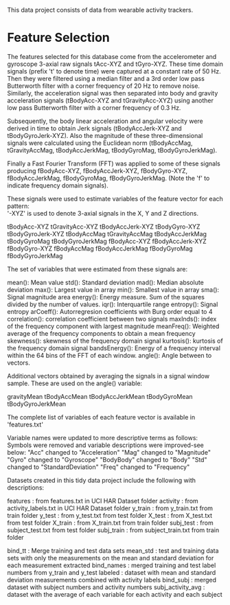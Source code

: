 This data project consists of data from wearable activity trackers.

Feature Selection 
=================

The features selected for this database come from the accelerometer and gyroscope 3-axial raw signals tAcc-XYZ and tGyro-XYZ. These time domain signals (prefix 't' to denote time) were captured at a constant rate of 50 Hz. Then they were filtered using a median filter and a 3rd order low pass Butterworth filter with a corner frequency of 20 Hz to remove noise. Similarly, the acceleration signal was then separated into body and gravity acceleration signals (tBodyAcc-XYZ and tGravityAcc-XYZ) using another low pass Butterworth filter with a corner frequency of 0.3 Hz. 

Subsequently, the body linear acceleration and angular velocity were derived in time to obtain Jerk signals (tBodyAccJerk-XYZ and tBodyGyroJerk-XYZ). Also the magnitude of these three-dimensional signals were calculated using the Euclidean norm (tBodyAccMag, tGravityAccMag, tBodyAccJerkMag, tBodyGyroMag, tBodyGyroJerkMag). 

Finally a Fast Fourier Transform (FFT) was applied to some of these signals producing fBodyAcc-XYZ, fBodyAccJerk-XYZ, fBodyGyro-XYZ, fBodyAccJerkMag, fBodyGyroMag, fBodyGyroJerkMag. (Note the 'f' to indicate frequency domain signals). 

These signals were used to estimate variables of the feature vector for each pattern:  
'-XYZ' is used to denote 3-axial signals in the X, Y and Z directions.

tBodyAcc-XYZ
tGravityAcc-XYZ
tBodyAccJerk-XYZ
tBodyGyro-XYZ
tBodyGyroJerk-XYZ
tBodyAccMag
tGravityAccMag
tBodyAccJerkMag
tBodyGyroMag
tBodyGyroJerkMag
fBodyAcc-XYZ
fBodyAccJerk-XYZ
fBodyGyro-XYZ
fBodyAccMag
fBodyAccJerkMag
fBodyGyroMag
fBodyGyroJerkMag

The set of variables that were estimated from these signals are: 

mean(): Mean value
std(): Standard deviation
mad(): Median absolute deviation 
max(): Largest value in array
min(): Smallest value in array
sma(): Signal magnitude area
energy(): Energy measure. Sum of the squares divided by the number of values. 
iqr(): Interquartile range 
entropy(): Signal entropy
arCoeff(): Autorregresion coefficients with Burg order equal to 4
correlation(): correlation coefficient between two signals
maxInds(): index of the frequency component with largest magnitude
meanFreq(): Weighted average of the frequency components to obtain a mean frequency
skewness(): skewness of the frequency domain signal 
kurtosis(): kurtosis of the frequency domain signal 
bandsEnergy(): Energy of a frequency interval within the 64 bins of the FFT of each window.
angle(): Angle between to vectors.

Additional vectors obtained by averaging the signals in a signal window sample. These are used on the angle() variable:

gravityMean
tBodyAccMean
tBodyAccJerkMean
tBodyGyroMean
tBodyGyroJerkMean

The complete list of variables of each feature vector is available in 'features.txt'

Variable names were updated to more descriptive terms as follows:
Symbols were removed and variable descriptions were improved-see below:
"Acc" changed to "Acceleration"
"Mag" changed to "Magnitude"
"Gyro" changed to "Gyroscope"
"BodyBody" changed to "Body"
"Std" changed to "StandardDeviation"
"Freq" changed to "Frequency"

Datasets created in this tidy data project include the following with descriptions:

  features : from features.txt in UCI HAR Dataset folder
  activity : from activity_labels.txt in UCI HAR Dataset folder
  y_train : from y_train.txt from train folder
  y_test : from y_test.txt from test folder
  X_test : from X_test.txt from test folder
  X_train : from X_train.txt from train folder
  subj_test : from subject_test.txt from test folder
  subj_train : from subject_train.txt from train folder
  
  bind_tt : Merge training and test data sets
  mean_std : test and training data sets with only the measurements on the mean and standard deviation for each measurement extracted
  bind_names : merged training and test label numbers from  y_train and y_test
  labeled : dataset with mean and standard deviation measurements combined with activity labels
  bind_subj : merged dataset with subject numbers and activity numbers
  subj_activity_avg : dataset with the average of each variable for each activity and each subject
  
  
  
  
